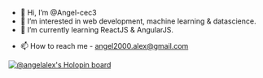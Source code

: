 - 👋 Hi, I’m @Angel-cec3
- 👀 I’m interested in web development, machine learning & datascience.
- 🌱 I’m currently learning ReactJS & AngularJS.
<!-- - 💞️ I’m looking to collaborate on ... -->
- 📫 How to reach me - angel2000.alex@gmail.com

[![@angelalex's Holopin board](https://holopin.me/angelalex)](https://holopin.io/@angelalex)
<!---
Angel-cec3/Angel-cec3 is a ✨ special ✨ repository because its `README.md` (this file) appears on your GitHub profile.
You can click the Preview link to take a look at your changes.
--->
